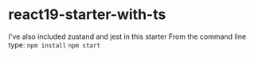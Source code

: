 # react19-starter-with-ts

I've also included zustand and jest in this starter
From the command line type:
<code>npm install</code>
<code>npm start</code>
